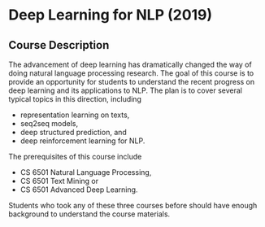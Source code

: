 # Deep Learning for NLP (2019)

## Course Description

The advancement of deep learning has dramatically changed the way of doing natural language processing research. The goal of this course is to provide an opportunity for students to understand the recent progress on deep learning and its applications to NLP. The plan is to cover several typical topics in this direction, including 

- representation learning on texts, 
- seq2seq models, 
- deep structured prediction, and 
- deep reinforcement learning for NLP.

The prerequisites of this course include 

- CS 6501 Natural Language Processing, 
- CS 6501 Text Mining or 
- CS 6501 Advanced Deep Learning. 

Students who took any of these three courses before should have enough background to understand the course materials.
